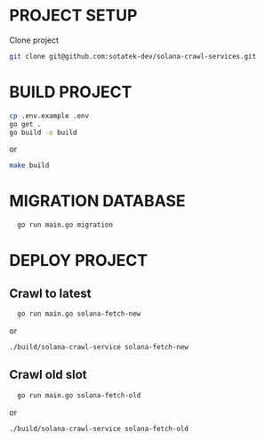 
# PROJECT SETUP

Clone project

```bash
git clone git@github.com:sotatek-dev/solana-crawl-services.git
```

# BUILD PROJECT

```bash
cp .env.example .env
go get .
go build -o build
```
or
```bash
make build
```
# MIGRATION DATABASE
```bash
  go run main.go migration
```


# DEPLOY PROJECT

## Crawl to latest

```bash
  go run main.go solana-fetch-new
```
or
```bash
./build/solana-crawl-service solana-fetch-new
 ```

## Crawl old slot

```bash
  go run main.go solana-fetch-old
```
or
```bash
./build/solana-crawl-service solana-fetch-old
 ```
